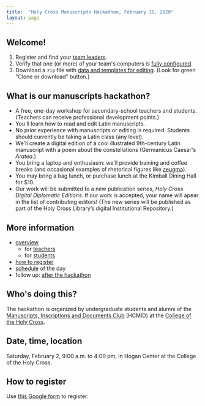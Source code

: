 ```yaml
---
title:  "Holy Cross Manuscripts Hackathon, February 15, 2020"
layout: page
---
```



## Welcome!

1.  Register and find your [team leaders](teamleaders).
2.  Verify that one (or more) of your team's computers  is [fully configured](preparation).
2.  Download a `zip` file with [data and templates for editing](https://github.com/HCMID/hackathon2019-template).  (Look for green "Clone or download" button.)

## What is our manuscripts hackathon?

-   A free, one-day workshop for secondary-school teachers and students.  (Teachers can receive professional development points.)
-   You'll learn how to read and edit Latin manuscripts.
-   No prior experience with manuscripts or editing is required. Students should currently be taking a Latin class (any level).
-   We'll create a digital edition of a cool illustrated 9th-century Latin  manuscript with a poem about the constellations (Germanicus Caesar's *Aratea*.)
- You bring a laptop and enthusiasm: we'll provide training and coffee breaks (and occasional examples of rhetorical figures like [zeugma](http://examples.yourdictionary.com/examples-of-zeugma.html)).
-  You may bring a bag lunch, or purchase lunch at the Kimball Dining Hall for $10.
-  Our work will be submitted to a new publication series, *Holy Cross Digital Diplomatic  Editions*.  If our work is accepted, your name will apear in the list of contributing editors!  (The new series will be published as part of the Holy Cross Library’s digital Institutional Repository.)



## More information

-   [overview](overview)
    -   for [teachers](teachers)
    -   for [students](students)
-   [how to register](registration)
-   [schedule](schedule) of the day
-   follow up: [after the hackathon](followup)




## Who's doing this?

The hackathon is organized by undergraduate students and alumni of the [Manuscripts, Inscriptions and Documents Club](http://hcmid.github.io/) (HCMID) at the [College of the Holy Cross](https://www.holycross.edu/).

## Date, time, location

Saturday, February 2, 9:00 a.m. to 4:00 pm, in Hogan Center at the College of the Holy Cross.


## How to register

Use [this Google form](https://goo.gl/forms/bNGXMRCcYQ2vSXbh2) to register.
